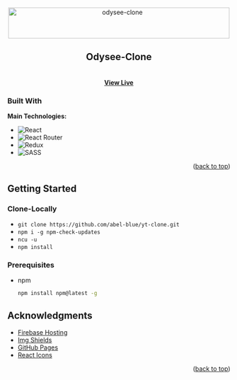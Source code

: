 <a name="readme-top"></a>
<!-- PROJECT LOGO -->
<br />
<div align="center">
  <a href="#">
    <img src="https://upload.wikimedia.org/wikipedia/commons/thumb/a/a4/Magnavox_Odyssey_Logo.svg/600px-Magnavox_Odyssey_Logo.svg.png" alt="odysee-clone" width="500" height="70">
  </a>

  <h2 align="center">Odysee-Clone</h2>

  <h4 align="center">  
    <br />
    <a href="#" target="_blank">View Live</a>
  </h4>
</div>

### Built With

**Main Technologies:**

* ![React](https://img.shields.io/badge/react-%2320232a.svg?style=for-the-badge&logo=react&logoColor=%2361DAFB)
* ![React Router](https://img.shields.io/badge/React_Router-CA4245?style=for-the-badge&logo=react-router&logoColor=white)
* ![Redux](https://img.shields.io/badge/redux-%23593d88.svg?style=for-the-badge&logo=redux&logoColor=white)
* ![SASS](https://img.shields.io/badge/SASS-hotpink.svg?style=for-the-badge&logo=SASS&logoColor=white)

<p align="right">(<a href="#readme-top">back to top</a>)</p>



<!-- GETTING STARTED -->
## Getting Started

### Clone-Locally

- `git clone https://github.com/abel-blue/yt-clone.git`
- `npm i -g npm-check-updates`
- `ncu -u`
- `npm install`

### Prerequisites
* npm
  ```sh
  npm install npm@latest -g
  ```

<!-- ACKNOWLEDGMENTS -->
## Acknowledgments

* [Firebase Hosting](https://firebase.google.com/)
* [Img Shields](https://shields.io)
* [GitHub Pages](https://pages.github.com)
* [React Icons](https://react-icons.github.io/react-icons/search)

<p align="right">(<a href="#readme-top">back to top</a>)</p>

